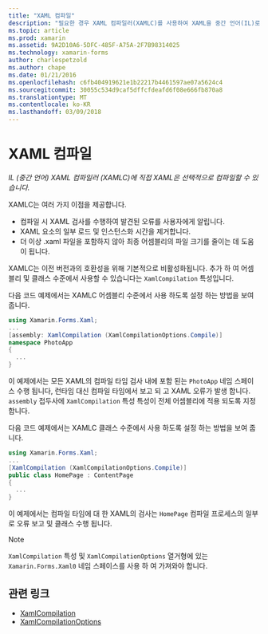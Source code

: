 ```yaml
---
title: "XAML 컴파일"
description: "필요한 경우 XAML 컴파일러(XAMLC)를 사용하여 XAML을 중간 언어(IL)로 바로 컴파일할 수 있습니다."
ms.topic: article
ms.prod: xamarin
ms.assetid: 9A2D10A6-5DFC-485F-A75A-2F7B98314025
ms.technology: xamarin-forms
author: charlespetzold
ms.author: chape
ms.date: 01/21/2016
ms.openlocfilehash: c6fb404919621e1b22217b4461597ae07a5624c4
ms.sourcegitcommit: 30055c534d9caf5dffcfdeafd6f08e666fb870a8
ms.translationtype: MT
ms.contentlocale: ko-KR
ms.lasthandoff: 03/09/2018
---
```

# <a name="xaml-compilation"></a>XAML 컴파일

_IL (중간 언어) XAML 컴파일러 (XAMLC)에 직접 XAML은 선택적으로 컴파일할 수 있습니다._

XAMLC는 여러 가지 이점을 제공합니다.

- 컴파일 시 XAML 검사를 수행하여 발견된 오류를 사용자에게 알립니다.
- XAML 요소의 일부 로드 및 인스턴스화 시간을 제거합니다.
- 더 이상 .xaml 파일을 포함하지 않아 최종 어셈블리의 파일 크기를 줄이는 데 도움이 됩니다.

XAMLC는 이전 버전과의 호환성을 위해 기본적으로 비활성화됩니다. 추가 하 여 어셈블리 및 클래스 수준에서 사용할 수 있습니다는 `XamlCompilation` 특성입니다.

다음 코드 예제에서는 XAMLC 어셈블리 수준에서 사용 하도록 설정 하는 방법을 보여 줍니다.

```csharp
using Xamarin.Forms.Xaml;
...
[assembly: XamlCompilation (XamlCompilationOptions.Compile)]
namespace PhotoApp
{
  ...
}
```

이 예제에서는 모든 XAML의 컴파일 타임 검사 내에 포함 된는 `PhotoApp` 네임 스페이스 수행 됩니다, 런타임 대신 컴파일 타임에서 보고 되 고 XAML 오류가 발생 합니다.
`assembly` 접두사에 `XamlCompilation` 특성 특성이 전체 어셈블리에 적용 되도록 지정 합니다.

다음 코드 예제에서는 XAMLC 클래스 수준에서 사용 하도록 설정 하는 방법을 보여 줍니다.

```csharp
using Xamarin.Forms.Xaml;
...
[XamlCompilation (XamlCompilationOptions.Compile)]
public class HomePage : ContentPage
{
  ...
}
```

이 예제에서는 컴파일 타임에 대 한 XAML의 검사는 `HomePage` 컴파일 프로세스의 일부로 오류 보고 및 클래스 수행 됩니다.

> [!NOTE]
> `XamlCompilation` 특성 및 `XamlCompilationOptions` 열거형에 있는 `Xamarin.Forms.Xaml0` 네임 스페이스를 사용 하 여 가져와야 합니다.


## <a name="related-links"></a>관련 링크

- [XamlCompilation](https://developer.xamarin.com/api/type/Xamarin.Forms.Xaml.XamlCompilationAttribute/)
- [XamlCompilationOptions](https://developer.xamarin.com/api/type/Xamarin.Forms.Xaml.XamlCompilationOptions/)
